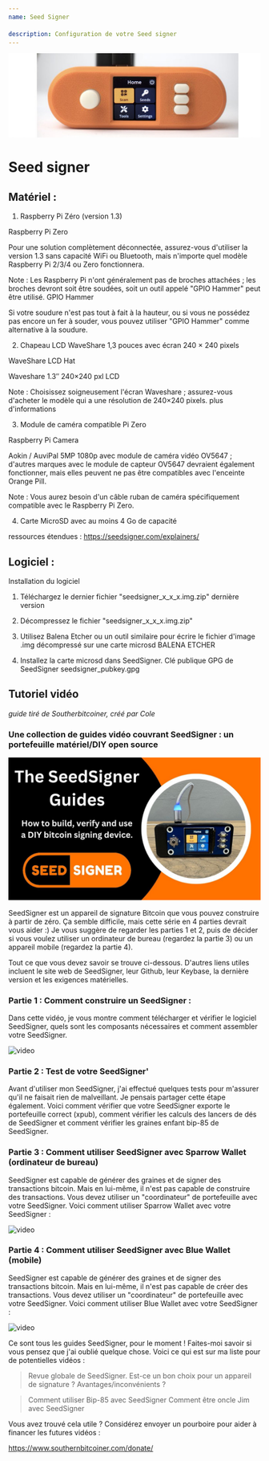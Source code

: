 ```yaml
---
name: Seed Signer

description: Configuration de votre Seed signer
---
```


![cover](assets/cover.jpeg)

# Seed signer

## Matériel :

1. Raspberry Pi Zéro (version 1.3)

Raspberry Pi Zero

Pour une solution complètement déconnectée, assurez-vous d'utiliser la version 1.3 sans capacité WiFi ou Bluetooth, mais n'importe quel modèle Raspberry Pi 2/3/4 ou Zero fonctionnera.

Note : Les Raspberry Pi n'ont généralement pas de broches attachées ; les broches devront soit être soudées, soit un outil appelé "GPIO Hammer" peut être utilisé.
GPIO Hammer

Si votre soudure n'est pas tout à fait à la hauteur, ou si vous ne possédez pas encore un fer à souder, vous pouvez utiliser "GPIO Hammer" comme alternative à la soudure.

2. Chapeau LCD WaveShare 1,3 pouces avec écran 240 × 240 pixels

WaveShare LCD Hat

Waveshare 1.3″ 240×240 pxl LCD

Note : Choisissez soigneusement l'écran Waveshare ; assurez-vous d'acheter le modèle qui a une résolution de 240×240 pixels.
plus d'informations

3. Module de caméra compatible Pi Zero

Raspberry Pi Camera

Aokin / AuviPal 5MP 1080p avec module de caméra vidéo OV5647 ; d'autres marques avec le module de capteur OV5647 devraient également fonctionner, mais elles peuvent ne pas être compatibles avec l'enceinte Orange Pill.

Note : Vous aurez besoin d'un câble ruban de caméra spécifiquement compatible avec le Raspberry Pi Zero.

4. Carte MicroSD avec au moins 4 Go de capacité

ressources étendues : https://seedsigner.com/explainers/

## Logiciel :

Installation du logiciel

1. Téléchargez le dernier fichier "seedsigner_x_x_x.img.zip"
   dernière version

2. Décompressez le fichier "seedsigner_x_x_x.img.zip"

3. Utilisez Balena Etcher ou un outil similaire pour écrire le fichier d'image .img décompressé sur une carte microsd
   BALENA ETCHER

4. Installez la carte microsd dans SeedSigner.
   Clé publique GPG de SeedSigner
   seedsigner_pubkey.gpg

## Tutoriel vidéo

_guide tiré de Southerbitcoiner, créé par Cole_

### Une collection de guides vidéo couvrant SeedSigner : un portefeuille matériel/DIY open source

![image](assets/1.jpeg)

SeedSigner est un appareil de signature Bitcoin que vous pouvez construire à partir de zéro. Ça semble difficile, mais cette série en 4 parties devrait vous aider :) Je vous suggère de regarder les parties 1 et 2, puis de décider si vous voulez utiliser un ordinateur de bureau (regardez la partie 3) ou un appareil mobile (regardez la partie 4).

Tout ce que vous devez savoir se trouve ci-dessous. D'autres liens utiles incluent le site web de SeedSigner, leur Github, leur Keybase, la dernière version et les exigences matérielles.

### Partie 1 : Comment construire un SeedSigner :

Dans cette vidéo, je vous montre comment télécharger et vérifier le logiciel SeedSigner, quels sont les composants nécessaires et comment assembler votre SeedSigner.

![video](https://youtu.be/mGmNKYOXtxY)

### Partie 2 : Test de votre SeedSigner'

Avant d'utiliser mon SeedSigner, j'ai effectué quelques tests pour m'assurer qu'il ne faisait rien de malveillant. Je pensais partager cette étape également. Voici comment vérifier que votre SeedSigner exporte le portefeuille correct (xpub), comment vérifier les calculs des lancers de dés de SeedSigner et comment vérifier les graines enfant bip-85 de SeedSigner.

### Partie 3 : Comment utiliser SeedSigner avec Sparrow Wallet (ordinateur de bureau)

SeedSigner est capable de générer des graines et de signer des transactions bitcoin. Mais en lui-même, il n'est pas capable de construire des transactions. Vous devez utiliser un "coordinateur" de portefeuille avec votre SeedSigner. Voici comment utiliser Sparrow Wallet avec votre SeedSigner :

![video](https://youtu.be/IQb8dh-VTOg)

### Partie 4 : Comment utiliser SeedSigner avec Blue Wallet (mobile)

SeedSigner est capable de générer des graines et de signer des transactions bitcoin. Mais en lui-même, il n'est pas capable de créer des transactions. Vous devez utiliser un "coordinateur" de portefeuille avec votre SeedSigner. Voici comment utiliser Blue Wallet avec votre SeedSigner :

![video](https://youtu.be/x0Ee35Ct0r4)

Ce sont tous les guides SeedSigner, pour le moment ! Faites-moi savoir si vous pensez que j'ai oublié quelque chose. Voici ce qui est sur ma liste pour de potentielles vidéos :

> Revue globale de SeedSigner. Est-ce un bon choix pour un appareil de signature ? Avantages/inconvénients ?

> Comment utiliser Bip-85 avec SeedSigner
> Comment être oncle Jim avec SeedSigner

Vous avez trouvé cela utile ? Considérez envoyer un pourboire pour aider à financer les futures vidéos :

https://www.southernbitcoiner.com/donate/
